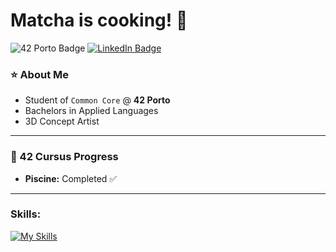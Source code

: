 # Matcha is cooking! 🍵

![42 Porto Badge](https://img.shields.io/badge/Porto_Student-black?style=flat&logo=42&logoColor=white)
[![LinkedIn Badge](https://img.shields.io/badge/LinkedIn-blue?style=flat&logo=linkedin&logoColor=white)](https://www.linkedin.com/in/matildecsilva/)


### ⭐ About Me

- Student of `Common Core` @ **42 Porto**
- Bachelors in Applied Languages
- 3D Concept Artist

---

### 🎯 42 Cursus Progress

- **Piscine:** Completed ✅

---

### Skills:

[![My Skills](https://skillicons.dev/icons?i=c,html,css,js,solidity,latex,blender,ableton,ps,ai,pr,notion,vim)](https://skillicons.dev)
